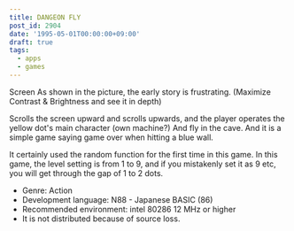 ```yaml
---
title: DANGEON FLY
post_id: 2904
date: '1995-05-01T00:00:00+09:00'
draft: true
tags:
  - apps
  - games
---
```


Screen As shown in the picture, the early story is frustrating. (Maximize Contrast & Brightness and see it in depth)

Scrolls the screen upward and scrolls upwards, and the player operates the yellow dot's main character (own machine?) And fly in the cave. And it is a simple game saying game over when hitting a blue wall.

It certainly used the random function for the first time in this game. In this game, the level setting is from 1 to 9, and if you mistakenly set it as 9 etc, you will get through the gap of 1 to 2 dots.

*   Genre: Action
*   Development language: N88 - Japanese BASIC (86)
*   Recommended environment: intel 80286 12 MHz or higher
*   It is not distributed because of source loss.
